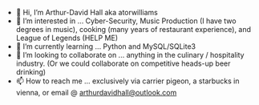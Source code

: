 - 👋 Hi, I’m Arthur-David Hall aka atorwilliams
- 👀 I’m interested in ... Cyber-Security, Music Production (I have two degrees in music), cooking (many years of restaurant experience), and League of Legends (HELP ME)
- 🌱 I’m currently learning ... Python and MySQL/SQLite3
- 💞️ I’m looking to collaborate on ... anything in the culinary / hospitality industry. (Or we could collaborate on competitive heads-up beer drinking)
- 📫 How to reach me ... exclusively via carrier pigeon, a starbucks in vienna, or email @ arthurdavidhall@outlook.com

